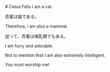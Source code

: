 <link href="https://raw.github.com/simonlc/Markdown-CSS/master/markdown.css" rel="stylesheet"></link>
# Catus Felis  
I am a cat.  

吾輩は猫である。  

Therefore, I am also a mammal.    

従って、吾輩は哺乳類でもある。    

I am furry and adorable.    

Not to mention that I am also extremely intelligent.    

You must worship me!  
